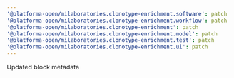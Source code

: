 ```yaml
---
'@platforma-open/milaboratories.clonotype-enrichment.software': patch
'@platforma-open/milaboratories.clonotype-enrichment.workflow': patch
'@platforma-open/milaboratories.clonotype-enrichment': patch
'@platforma-open/milaboratories.clonotype-enrichment.model': patch
'@platforma-open/milaboratories.clonotype-enrichment.test': patch
'@platforma-open/milaboratories.clonotype-enrichment.ui': patch
---
```


Updated block metadata
